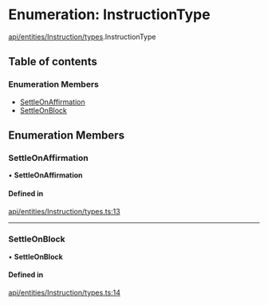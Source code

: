 # Enumeration: InstructionType

[api/entities/Instruction/types](../wiki/api.entities.Instruction.types).InstructionType

## Table of contents

### Enumeration Members

- [SettleOnAffirmation](../wiki/api.entities.Instruction.types.InstructionType#settleonaffirmation)
- [SettleOnBlock](../wiki/api.entities.Instruction.types.InstructionType#settleonblock)

## Enumeration Members

### SettleOnAffirmation

• **SettleOnAffirmation**

#### Defined in

[api/entities/Instruction/types.ts:13](https://github.com/PolymathNetwork/polymesh-sdk/blob/299ce247/src/api/entities/Instruction/types.ts#L13)

___

### SettleOnBlock

• **SettleOnBlock**

#### Defined in

[api/entities/Instruction/types.ts:14](https://github.com/PolymathNetwork/polymesh-sdk/blob/299ce247/src/api/entities/Instruction/types.ts#L14)
